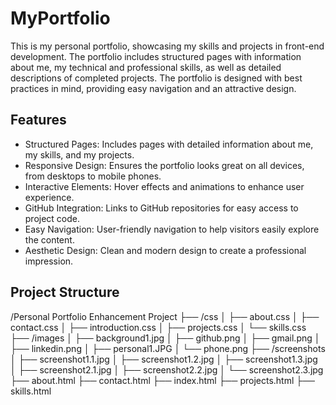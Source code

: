 # MyPortfolio
This is my personal portfolio, showcasing my skills and projects in front-end development. The portfolio includes structured pages with information about me, my technical and professional skills, as well as detailed descriptions of completed projects. The portfolio is designed with best practices in mind, providing easy navigation and an attractive design.

## Features
- Structured Pages: Includes pages with detailed information about me, my skills, and my projects.
- Responsive Design: Ensures the portfolio looks great on all devices, from desktops to mobile phones.
- Interactive Elements: Hover effects and animations to enhance user experience.
- GitHub Integration: Links to GitHub repositories for easy access to project code.
- Easy Navigation: User-friendly navigation to help visitors easily explore the content.
- Aesthetic Design: Clean and modern design to create a professional impression.
  
## Project Structure
/Personal Portfolio Enhancement Project ├── /css │ ├── about.css │ ├── contact.css │ ├── introduction.css │ ├── projects.css │ └── skills.css ├── /images │ ├── background1.jpg │ ├── github.png │ ├── gmail.png │ ├── linkedin.png │ ├── personal1.JPG │ └── phone.png ├── /screenshots │ ├── screenshot1.1.jpg │ ├── screenshot1.2.jpg │ ├── screenshot1.3.jpg │ ├── screenshot2.1.jpg │ ├── screenshot2.2.jpg │ └── screenshot2.3.jpg ├── about.html ├── contact.html ├── index.html ├── projects.html ├── skills.html

